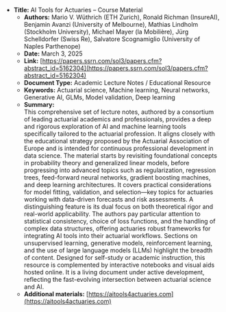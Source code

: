 - **Title:** AI Tools for Actuaries – Course Material  
  - **Authors:** Mario V. Wüthrich (ETH Zurich), Ronald Richman (InsureAI), Benjamin Avanzi (University of Melbourne), Mathias Lindholm (Stockholm University), Michael Mayer (la Mobilière), Jürg Schelldorfer (Swiss Re), Salvatore Scognamiglio (University of Naples Parthenope)  
  - **Date:** March 3, 2025  
  - **Link:** [https://papers.ssrn.com/sol3/papers.cfm?abstract_id=5162304](https://papers.ssrn.com/sol3/papers.cfm?abstract_id=5162304)  
  - **Document Type:** Academic Lecture Notes / Educational Resource  
  - **Keywords:** Actuarial science, Machine learning, Neural networks, Generative AI, GLMs, Model validation, Deep learning  
  - **Summary:**  
    This comprehensive set of lecture notes, authored by a consortium of leading actuarial academics and professionals, provides a deep and rigorous exploration of AI and machine learning tools specifically tailored to the actuarial profession. It aligns closely with the educational strategy proposed by the Actuarial Association of Europe and is intended for continuous professional development in data science.
    The material starts by revisiting foundational concepts in probability theory and generalized linear models, before progressing into advanced topics such as regularization, regression trees, feed-forward neural networks, gradient boosting machines, and deep learning architectures. It covers practical considerations for model fitting, validation, and selection—key topics for actuaries working with data-driven forecasts and risk assessments.
    A distinguishing feature is its dual focus on both theoretical rigor and real-world applicability. The authors pay particular attention to statistical consistency, choice of loss functions, and the handling of complex data structures, offering actuaries robust frameworks for integrating AI tools into their actuarial workflows. Sections on unsupervised learning, generative models, reinforcement learning, and the use of large language models (LLMs) highlight the breadth of content.
    Designed for self-study or academic instruction, this resource is complemented by interactive notebooks and visual aids hosted online. It is a living document under active development, reflecting the fast-evolving intersection between actuarial science and AI.
  - **Additional materials:** [https://aitools4actuaries.com](https://aitools4actuaries.com)
